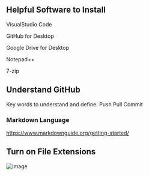 ## Helpful Software to Install

VisualStudio Code


GitHub for Desktop


Google Drive for Desktop

Notepad++

7-zip

## Understand GitHub

Key words to understand and define:
Push
Pull
Commit

### Markdown Language

https://www.markdownguide.org/getting-started/

## Turn on File Extensions

![image](https://user-images.githubusercontent.com/5131566/150422462-fc33e914-9720-41fe-9fa2-c39eaaa30a7c.png)

